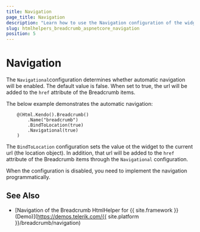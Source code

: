 ```yaml
---
title: Navigation
page_title: Navigation
description: "Learn how to use the Navigation configuration of the widget."
slug: htmlhelpers_breadcrumb_aspnetcore_navigation
position: 5
---
```


# Navigation 

The `Navigational`configuration determines whether automatic navigation will be enabled. The default value is false. When set to true, the url will be added to the `href` attribute of the Breadcrumb items.

The below example demonstrates the automatic navigation:

```Razor
    @(Html.Kendo().Breadcrumb()
        .Name("breadcrumb")
        .BindToLocation(true)
        .Navigational(true)
    )
```

The `BindToLocation` configuration sets the value ot the widget to the current url (the location object). In addition, that url will be added to the `href` attribute of the Breadcrumb items through the `Navigational` configuration.

When the configuration is disabled, you need to implement the navigation programmatically.

## See Also

* [Navigation of the Breadcrumb HtmlHelper for {{ site.framework }} (Demo)](https://demos.telerik.com/{{ site.platform }}/breadcrumb/navigation)


